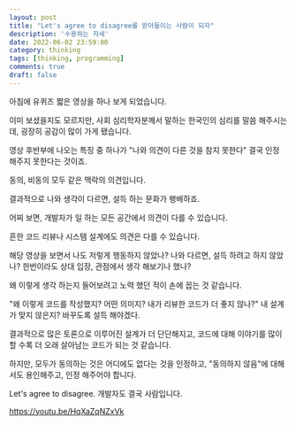 ```yaml
---
layout: post
title: "Let's agree to disagree를 받아들이는 사람이 되자"
description: '수용하는 자세'
date: 2022-06-02 23:59:00
category: thinking
tags: [thinking, programming]
comments: true
draft: false
---
```


아침에 유퀴즈 짧은 영상을 하나 보게 되었습니다.

이미 보셨을지도 모르지만, 사회 심리학자분께서 말하는 한국인의 심리를 말씀 해주시는데, 굉장히 공감이 많이 가게 됐습니다.

영상 후반부에 나오는 특징 중 하나가 "나와 의견이 다른 것을 참지 못한다" 결국 인정 해주지 못한다는 것이죠.

동의, 비동의 모두 같은 맥락의 의견입니다.

결과적으로 나와 생각이 다르면, 설득 하는 문화가 팽배하죠.

어찌 보면, 개발자가 일 하는 모든 공간에서 의견이 다를 수 있습니다.

흔한 코드 리뷰나 시스템 설계에도 의견은 다를 수 있습니다.

해당 영상을 보면서 나도 저렇게 행동하지 않았나?
나와 다르면, 설득 하려고 하지 않았나? 한번이라도 상대 입장, 관점에서 생각 해보기나 했나?

왜 이렇게 생각 하는지 들어보려고 노력 했던 적이 손에 꼽는 것 같습니다.

"왜 이렇게 코드를 작성했지? 어떤 의미지? 내가 리뷰한 코드가 더 좋지 않나?" 내 설계가 맞지 않은지? 바꾸도록 설득 해야겠다.

결과적으로 많은 토론으로 이루어진 설계가 더 단단해지고, 코드에 대해 이야기를 많이 할 수록 더 오래 살아남는 코드가 되는 것 같습니다.

하지만, 모두가 동의하는 것은 어디에도 없다는 것을 인정하고, "동의하지 않음"에 대해서도 용인해주고, 인정 해주어야 합니다.

Let's agree to disagree. 개발자도 결국 사람입니다.

https://youtu.be/HqXaZqNZxVk
